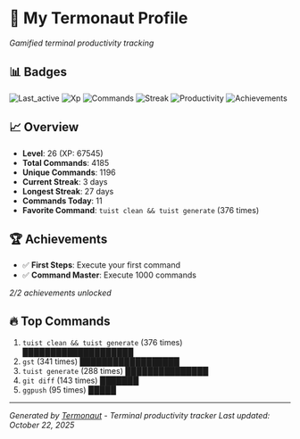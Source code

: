 # 🚀 My Termonaut Profile

*Gamified terminal productivity tracking*

## 📊 Badges

![Last_active](https://img.shields.io/badge/Last+Active-22h+ago-yellow?style=flat-square&logo=terminal&logoColor=white) ![Xp](https://img.shields.io/badge/XP-Level+26+%2867545%2F72900%29-orange?style=flat-square&logo=terminal&logoColor=white) ![Commands](https://img.shields.io/badge/Commands-4185-blue?style=flat-square&logo=terminal&logoColor=white) ![Streak](https://img.shields.io/badge/Streak-3+days-green?style=flat-square&logo=terminal&logoColor=white) ![Productivity](https://img.shields.io/badge/Productivity-80.0%25-green?style=flat-square&logo=terminal&logoColor=white) ![Achievements](https://img.shields.io/badge/Achievements-5%2F10-blue?style=flat-square&logo=terminal&logoColor=white) 

## 📈 Overview

- **Level**: 26 (XP: 67545)
- **Total Commands**: 4185
- **Unique Commands**: 1196
- **Current Streak**: 3 days
- **Longest Streak**: 27 days
- **Commands Today**: 11
- **Favorite Command**: `tuist clean && tuist generate` (376 times)

## 🏆 Achievements

- ✅ **First Steps**: Execute your first command
- ✅ **Command Master**: Execute 1000 commands

*2/2 achievements unlocked*

## 🔥 Top Commands

1. `tuist clean && tuist generate` (376 times) ████████████████████
2. `gst` (341 times) ██████████████████
3. `tuist generate` (288 times) ███████████████
4. `git diff` (143 times) ███████
5. `ggpush` (95 times) █████

---

*Generated by [Termonaut](https://github.com/oiahoon/termonaut) - Terminal productivity tracker*
*Last updated: October 22, 2025*
